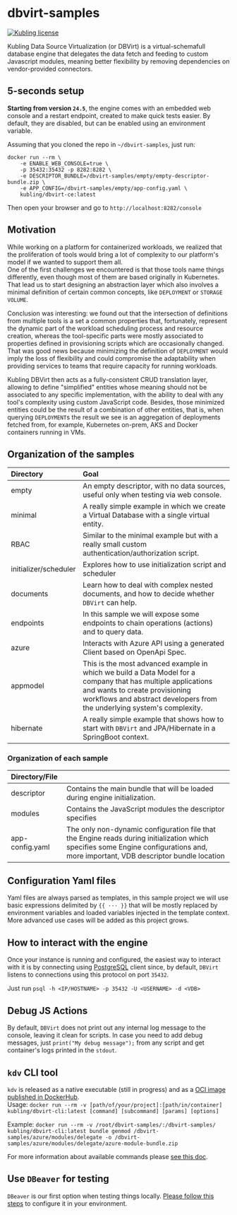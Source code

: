 # dbvirt-samples

[![Kubling license](https://img.shields.io/badge/license-Apache%202.0-blue.svg?style=flat-square)](LICENSE)

Kubling Data Source Virtualization (or DBVirt) is a virtual-schemafull database engine that delegates the data fetch 
and feeding to custom Javascript modules, meaning better flexibility by removing dependencies on vendor-provided connectors.

## 5-seconds setup
**Starting from version `24.5`**, the engine comes with an embedded web console and a restart endpoint, created to make quick tests easier.
By default, they are disabled, but can be enabled using an environment variable.

Assuming that you cloned the repo in `~/dbvirt-samples`, just run:
```
docker run --rm \ 
    -e ENABLE_WEB_CONSOLE=true \ 
    -p 35432:35432 -p 8282:8282 \
    -e DESCRIPTOR_BUNDLE=/dbvirt-samples/empty/empty-descriptor-bundle.zip \
    -e APP_CONFIG=/dbvirt-samples/empty/app-config.yaml \ 
    kubling/dbvirt-ce:latest
```

Then open your browser and go to `http://localhost:8282/console`

## Motivation
While working on a platform for containerized workloads, we realized that the proliferation of tools would bring a lot of complexity to our platform's model
if we wanted to support them all.
<br/>
One of the first challenges we encountered is that those tools name things differently, even though most of them are based originally in Kubernetes.
That lead us to start designing an abstraction layer which also involves a minimal definition of certain common concepts, like `DEPLOYMENT` or `STORAGE VOLUME`.


Conclusion was interesting: we found out that the intersection of definitions from multiple tools is a set a common properties that, fortunately, represent
the dynamic part of the workload scheduling process and resource creation, whereas the tool-specific parts were mostly associated to properties defined in provisioning scripts
which are occasionally changed.
<br/>
That was good news because minimizing the definition of `DEPLOYMENT` would imply the loss of flexibility and could compromise the adaptability when providing services
to teams that require capacity for running workloads.

Kubling DBVirt then acts as a fully-consistent CRUD translation layer, allowing to define "simplified" entities whose meaning should not be associated to any specific implementation, with the
ability to deal with any tool's complexity using custom JavaScript code.
Besides, those minimized entities could be the result of a combination of other entities, that is, when querying `DEPLOYMENT`s the result we see is an aggregation of deployments
fetched from, for example, Kubernetes on-prem, AKS and Docker containers running in VMs.


## Organization of the samples
| Directory             | Goal                                                                                                                                                                                                                      |
|:----------------------|:--------------------------------------------------------------------------------------------------------------------------------------------------------------------------------------------------------------------------|
| empty                 | An empty descriptor, with no data sources, useful only when testing via web console.                                                                                                                                      |
| minimal               | A really simple example in which we create a Virtual Database with a single virtual entity.                                                                                                                               |
| RBAC                  | Similar to the minimal example but with a really small custom authentication/authorization script.                                                                                                                        |
| initializer/scheduler | Explores how to use initialization script and scheduler                                                                                                                                                                   |
| documents             | Learn how to deal with complex nested documents, and how to decide whether `DBVirt` can help.                                                                                                                             |
| endpoints             | In this sample we will expose some endpoints to chain operations (actions) and to query data.                                                                                                                             |
| azure                 | Interacts with Azure API using a generated Client based on OpenApi Spec.                                                                                                                                                  |
| appmodel              | This is the most advanced example in which we build a Data Model for a company that has multiple applications and wants to create provisioning workflows and abstract developers from the underlying system's complexity. |
| hibernate             | A really simple example that shows how to start with `DBVirt` and JPA/Hibernate in a SpringBoot context.                                                                                                                  |

### Organization of each sample
| Directory/File  |                                                                                                                                                                                     |
|:----------------|:------------------------------------------------------------------------------------------------------------------------------------------------------------------------------------|
| descriptor      | Contains the main bundle that will be loaded during engine initialization.                                                                                                          |
| modules         | Contains the JavaScript modules the descriptor specifies                                                                                                                            |
| app-config.yaml | The only non-dynamic configuration file that the Engine reads during initialization which specifies some Engine configurations and, more important, VDB descriptor bundle location  |

## Configuration Yaml files
Yaml files are always parsed as templates, in this sample project we will use basic expressions delimited by `{{ ··· }}` that will be mostly replaced by environment variables and loaded variables injected in the template context.
More advanced use cases will be added as this project grows.

## How to interact with the engine
Once your instance is running and configured, the easiest way to interact with it is by connecting using [PostgreSQL](https://www.postgresql.org/docs/current/protocol-message-formats.html)
client since, by default, `DBVirt` listens to connections using this protocol on port `35432`.

Just run `psql -h <IP/HOSTNAME> -p 35432 -U <USERNAME> -d <VDB>`

## Debug JS Actions
By default, `DBVirt` does not print out any internal log message to the console, leaving it clean for scripts.
In case you need to add debug messages, just `print("My debug message");` from any script and get container's logs printed in the `stdout`.

## `kdv` CLI tool
`kdv` is released as a native executable (still in progress) and as a [OCI image published in DockerHub](https://hub.docker.com/r/kubling/dbvirt-cli/tags).<br>
Usage:
`docker run --rm -v [path/of/your/project]:[path/in/container] kubling/dbvirt-cli:latest [command] [subcommand] [params] [options]`

Example:
`docker run --rm -v /root/dbvirt-samples/:/dbvirt-samples/ kubling/dbvirt-cli:latest bundle genmod /dbvirt-samples/azure/modules/delegate -o /dbvirt-samples/azure/modules/delegate/azure-module-bundle.zip`

For more information about available commands please [see this doc](docs/KDV.MD).

## Use `DBeaver` for testing
`DBeaver` is our first option when testing things locally. [Please follow this steps](docs/DBeaver.md) to configure it in your environment.